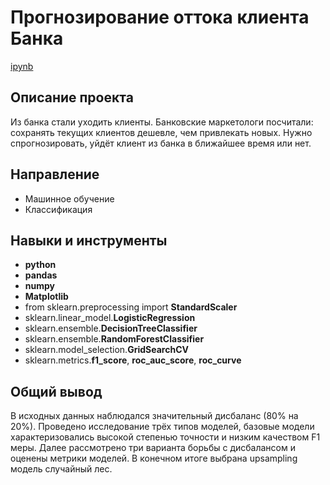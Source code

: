 # Прогнозирование оттока клиента Банка

[ipynb](https://github.com/Krasnov-Andrey/Portfolio/blob/main/Customer%20outflow/Customer_outflow.ipynb)

## Описание проекта

Из банка стали уходить клиенты. Банковские маркетологи посчитали: сохранять текущих клиентов дешевле, чем привлекать новых. Нужно спрогнозировать, уйдёт клиент из банка в ближайшее время или нет.

## Направление 
- Машинное обучение
- Классификация

## Навыки и инструменты

- **python**
- **pandas**
- **numpy**
- **Matplotlib**
- from sklearn.preprocessing import **StandardScaler**
- sklearn.linear_model.**LogisticRegression**
- sklearn.ensemble.**DecisionTreeClassifier**
- sklearn.ensemble.**RandomForestClassifier**
- sklearn.model_selection.**GridSearchCV**
- sklearn.metrics.**f1_score**, **roc_auc_score**, **roc_curve**


## Общий вывод

В исходных данных наблюдался значительный дисбаланс (80% на 20%). Проведено исследование трёх типов моделей, базовые модели характеризовались высокой степенью точности и низким качеством F1 меры. Далее рассмотрено три варианта борьбы с дисбалансом и оценены метрики моделей. В конечном итоге выбрана upsampling модель случайный лес. 
